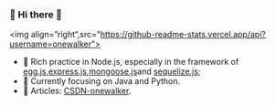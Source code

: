 ### 🌈 Hi there 👋
<img align=”right“,src="https://github-readme-stats.vercel.app/api?username=onewalker">
<!--
**oneWalker/onewalker** is a ✨ _special_ ✨ repository because its `README.md` (this file) appears on your GitHub profile.

Here are some ideas to get you started:

- 🔭 I’m currently working on ...
- 🌱 I’m currently learning ...
- 👯 I’m looking to collaborate on ...
- 🤔 I’m looking for help with ...
- 💬 Ask me about ...
- 📫 How to reach me: ...
- 😄 Pronouns: ...
- ⚡ Fun fact: ...
[![onewalker's github stats](https://github-readme-stats.vercel.app/api?username=onewalker)](https://github.com/onewalker)
-->
- 🔭 Rich practice in Node.js, especially in the framework of [egg.js](https://eggjs.org/en/tutorials/index.html),[express.js](https://expressjs.com/),[mongoose.js](https://mongoosejs.com/)and [sequelize.js](https://sequelize.org/);
- 🌱 Currently focusing on Java and Python.
- 🔗 Articles: [CSDN-onewalker](https://blog.csdn.net/sinat_20744625).
